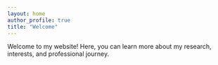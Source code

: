 ```yaml
---
layout: home
author_profile: true
title: "Welcome"
---
```

Welcome to my website! Here, you can learn more about my research, interests, and professional journey.